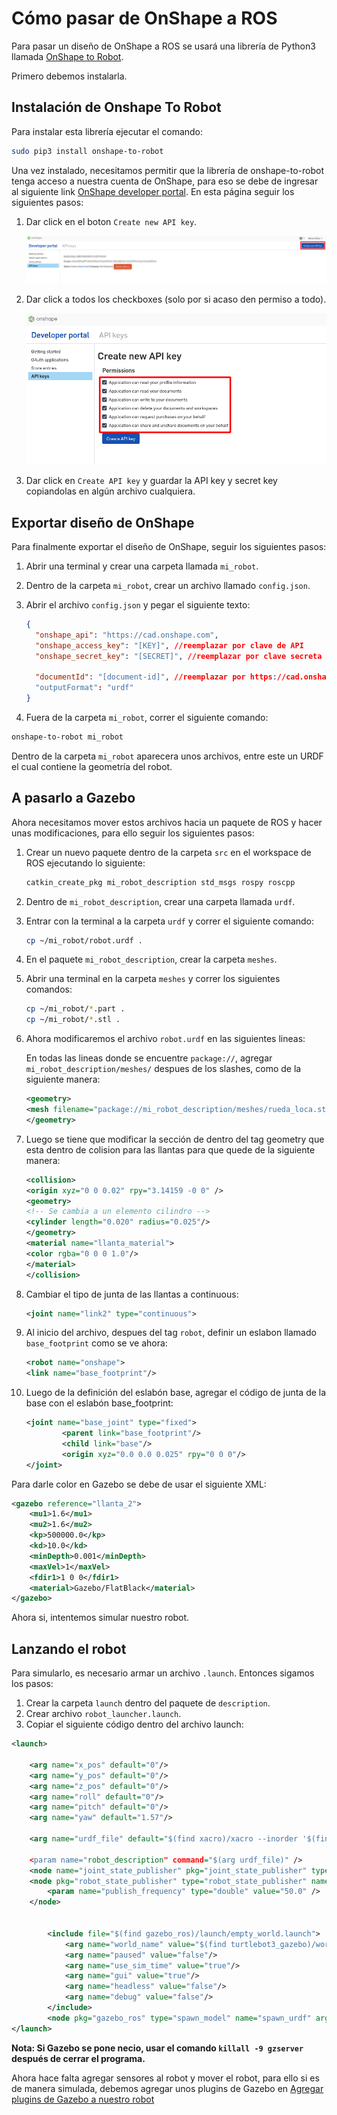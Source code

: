 # Cómo pasar de OnShape a ROS

Para pasar un diseño de OnShape a ROS se usará una librería de Python3 llamada [OnShape to Robot](https://github.com/Rhoban/onshape-to-robot).

Primero debemos instalarla.

## Instalación de Onshape To Robot

Para instalar esta librería ejecutar el comando:

```bash
sudo pip3 install onshape-to-robot
```

Una vez instalado, necesitamos permitir que la librería de onshape-to-robot tenga acceso a nuestra cuenta de OnShape, para eso se debe de ingresar al siguiente link [OnShape developer portal](https://dev-portal.onshape.com/keys). En esta página seguir los siguientes pasos:

1. Dar click en el boton `Create new API key`.

   ![onshape_new_key](/media/onshape_new_key.png)

2. Dar click a todos los checkboxes (solo por si acaso den permiso a todo).

   ![onshape_permissions](/media/onshape_permissions.png)

3. Dar click en `Create API key` y guardar la API key y secret key copiandolas en algún archivo cualquiera.

## Exportar diseño de OnShape

Para finalmente exportar el diseño de OnShape, seguir los siguientes pasos:

1. Abrir una terminal y crear una carpeta llamada `mi_robot`.
2. Dentro de la carpeta `mi_robot`, crear un archivo llamado `config.json`.
3. Abrir el archivo `config.json` y pegar el siguiente texto:

   ```json
   {
     "onshape_api": "https://cad.onshape.com",
     "onshape_access_key": "[KEY]", //reemplazar por clave de API
     "onshape_secret_key": "[SECRET]", //reemplazar por clave secreta

     "documentId": "[document-id]", //reemplazar por https://cad.onshape.com/documents/XXXXXXXXX/w/YYYYYYYY/e/ZZZZZZZZ las letras XXXXXXXXXX del link de su proyecto en onshape
     "outputFormat": "urdf"
   }
   ```

4. Fuera de la carpeta `mi_robot`, correr el siguiente comando:

```bash
onshape-to-robot mi_robot
```

Dentro de la carpeta `mi_robot` aparecera unos archivos, entre este un URDF el cual contiene la geometría del robot.

## A pasarlo a Gazebo

Ahora necesitamos mover estos archivos hacia un paquete de ROS y hacer unas modificaciones, para ello seguir los siguientes pasos:

1.  Crear un nuevo paquete dentro de la carpeta `src` en el workspace de ROS ejecutando lo siguiente:

    ```bash
    catkin_create_pkg mi_robot_description std_msgs rospy roscpp
    ```

2.  Dentro de `mi_robot_description`, crear una carpeta llamada `urdf`.
3.  Entrar con la terminal a la carpeta `urdf` y correr el siguiente comando:

    ```bash
    cp ~/mi_robot/robot.urdf .
    ```

4.  En el paquete `mi_robot_description`, crear la carpeta `meshes`.

5.  Abrir una terminal en la carpeta `meshes` y correr los siguientes comandos:

    ```bash
    cp ~/mi_robot/*.part .
    cp ~/mi_robot/*.stl .
    ```

6.  Ahora modificaremos el archivo `robot.urdf` en las siguientes lineas:

    En todas las lineas donde se encuentre `package://`, agregar `mi_robot_description/meshes/` despues de los slashes, como de la siguiente manera:

    ```xml
    <geometry>
    <mesh filename="package://mi_robot_description/meshes/rueda_loca.stl"/>
    </geometry>
    ```

7.  Luego se tiene que modificar la sección de dentro del tag geometry que esta dentro de colision para las llantas para que quede de la siguiente manera:

    ```xml
    <collision>
    <origin xyz="0 0 0.02" rpy="3.14159 -0 0" />
    <geometry>
    <!-- Se cambia a un elemento cilindro -->
    <cylinder length="0.020" radius="0.025"/>
    </geometry>
    <material name="llanta_material">
    <color rgba="0 0 0 1.0"/>
    </material>
    </collision>
    ```

8.  Cambiar el tipo de junta de las llantas a continuous:

    ```xml
    <joint name="link2" type="continuous">
    ```

9.  Al inicio del archivo, despues del tag `robot`, definir un eslabon llamado `base_footprint` como se ve ahora:

    ```xml
    <robot name="onshape">
    <link name="base_footprint"/>
    ```

10. Luego de la definición del eslabón base, agregar el código de junta de la base con el eslabón base_footprint:

    ```xml
    <joint name="base_joint" type="fixed">
            <parent link="base_footprint"/>
            <child link="base"/>
            <origin xyz="0.0 0.0 0.025" rpy="0 0 0"/>
    </joint>
    ```

Para darle color en Gazebo se debe de usar el siguiente XML:

```xml
<gazebo reference="llanta_2">
    <mu1>1.6</mu1>
    <mu2>1.6</mu2>
    <kp>500000.0</kp>
    <kd>10.0</kd>
    <minDepth>0.001</minDepth>
    <maxVel>1</maxVel>
    <fdir1>1 0 0</fdir1>
    <material>Gazebo/FlatBlack</material>
</gazebo>
```

Ahora si, intentemos simular nuestro robot.

## Lanzando el robot

Para simularlo, es necesario armar un archivo `.launch`. Entonces sigamos los pasos:

1. Crear la carpeta `launch` dentro del paquete de `description`.
2. Crear archivo `robot_launcher.launch`.
3. Copiar el siguiente código dentro del archivo launch:

```xml
<launch>

    <arg name="x_pos" default="0"/>
    <arg name="y_pos" default="0"/>
    <arg name="z_pos" default="0"/>
    <arg name="roll" default="0"/>
    <arg name="pitch" default="0"/>
    <arg name="yaw" default="1.57"/>

    <arg name="urdf_file" default="$(find xacro)/xacro --inorder '$(find mi_robot_description)/urdf/rob$

    <param name="robot_description" command="$(arg urdf_file)" />
    <node name="joint_state_publisher" pkg="joint_state_publisher" type="joint_state_publisher" />
    <node pkg="robot_state_publisher" type="robot_state_publisher" name="robot_state_publisher">
        <param name="publish_frequency" type="double" value="50.0" />
    </node>


        <include file="$(find gazebo_ros)/launch/empty_world.launch">
            <arg name="world_name" value="$(find turtlebot3_gazebo)/worlds/turtlebot3_world.world"/>
            <arg name="paused" value="false"/>
            <arg name="use_sim_time" value="true"/>
            <arg name="gui" value="true"/>
            <arg name="headless" value="false"/>
            <arg name="debug" value="false"/>
        </include>
        <node pkg="gazebo_ros" type="spawn_model" name="spawn_urdf" args="-urdf -model mi_robot -x $(arg x_pos) -y $(arg y_pos) -z $(arg z_pos) -R $(arg roll) -P $(arg pitch) -Y $(arg yaw) -param robot_description" />
</launch>

```

**Nota: Si Gazebo se pone necio, usar el comando `killall -9 gzserver ` después de cerrar el programa.**

Ahora hace falta agregar sensores al robot y mover el robot, para ello si es de manera simulada, debemos agregar unos plugins de Gazebo en [Agregar plugins de Gazebo a nuestro robot](./GAZEBO_PLUGINS.md)
